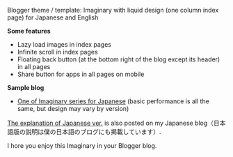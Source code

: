 <p>Blogger theme / template: Imaginary with liquid design (one column index page) for Japanese and English</p>

<p><b>Some features</b></p>

<ul><li>Lazy load images in index pages</li><li>Infinite scroll in index pages</li><li>Floating back button (at the bottom right of the blog except its header) in all pages</li><li>Share button for apps in all pages on mobile</li></ul>

<p><b>Sample blog</b></p>

<ul><li><a href="https://imaginary-theme.blogspot.com/">One of Imaginary series for Japanese</a> (basic performance is all the same, but design may vary by version)</li></ul>

<p><a href="https://www.nagahitoyuki.com/p/imaginary-theme-for-blogger.html">The explanation of Japanese ver.</a> is also posted on my Japanese blog（日本語版の説明は僕の日本語のブログにも掲載しています）.</p>

<p>I hore you enjoy this Imaginary in your Blogger blog.</p>
